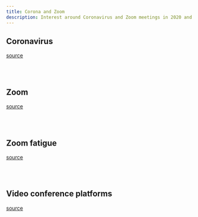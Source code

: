 ```yaml
---
title: Corona and Zoom
description: Interest around Coronavirus and Zoom meetings in 2020 and 2021
---
```


<script type="text/javascript" src="https://ssl.gstatic.com/trends_nrtr/2578_RC01/embed_loader.js"></script>


## Coronavirus

[source](https://trends.google.com/trends/explore?date=2020-01-01%202021-05-18&q=%2Fm%2F01cpyy,%2Fg%2F11j2cc_qll)

<script type="text/javascript">
trends.embed.renderExploreWidget("TIMESERIES", {"comparisonItem":[{"keyword":"/m/01cpyy","geo":"","time":"2020-01-01 2021-05-18"},{"keyword":"/g/11j2cc_qll","geo":"","time":"2020-01-01 2021-05-18"}],"category":0,"property":""}, {"exploreQuery":"date=2020-01-01%202021-05-18&q=%2Fm%2F01cpyy,%2Fg%2F11j2cc_qll","guestPath":"https://trends.google.com:443/trends/embed/"});
</script>

<br>
<br>


## Zoom

[source](https://trends.google.com/trends/explore?date=2020-01-01%202021-05-18&q=%2Fg%2F11hfh_tpkk,%2Fm%2F011c8m4f)

<script type="text/javascript">
trends.embed.renderExploreWidget("TIMESERIES", {"comparisonItem":[{"keyword":"/g/11hfh_tpkk","geo":"","time":"2020-01-01 2021-05-18"},{"keyword":"/m/011c8m4f","geo":"","time":"2020-01-01 2021-05-18"}],"category":0,"property":""}, {"exploreQuery":"date=2020-01-01%202021-05-18&q=%2Fg%2F11hfh_tpkk,%2Fm%2F011c8m4f","guestPath":"https://trends.google.com:443/trends/embed/"});
</script>

<br>
<br>


## Zoom fatigue

[source](https://trends.google.com/trends/explore?date=2020-01-01%202021-05-18&q=zoom%20fatigue)

<script type="text/javascript">
trends.embed.renderExploreWidget("TIMESERIES", {"comparisonItem":[{"keyword":"zoom fatigue","geo":"","time":"2020-01-01 2021-05-18"}],"category":0,"property":""}, {"exploreQuery":"date=2020-01-01%202021-05-18&q=zoom%20fatigue","guestPath":"https://trends.google.com:443/trends/embed/"});
</script>

<br>
<br>


## Video conference platforms

[source](https://trends.google.com/trends/explore?date=2020-01-01%202021-05-18&q=%2Fg%2F11jg1s1tmv,%2Fg%2F11hfh_tpkk,%2Fg%2F11csb2gq0p,%2Fg%2F155pysmj)

<script type="text/javascript">
trends.embed.renderExploreWidget("TIMESERIES", {"comparisonItem":[{"keyword":"/g/11jg1s1tmv","geo":"","time":"2020-01-01 2021-05-18"},{"keyword":"/g/11hfh_tpkk","geo":"","time":"2020-01-01 2021-05-18"},{"keyword":"/g/11csb2gq0p","geo":"","time":"2020-01-01 2021-05-18"},{"keyword":"/g/155pysmj","geo":"","time":"2020-01-01 2021-05-18"}],"category":0,"property":""}, {"exploreQuery":"date=2020-01-01%202021-05-18&q=%2Fg%2F11jg1s1tmv,%2Fg%2F11hfh_tpkk,%2Fg%2F11csb2gq0p,%2Fg%2F155pysmj","guestPath":"https://trends.google.com:443/trends/embed/"});
</script>

